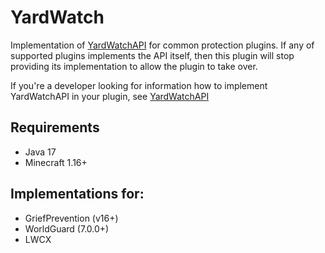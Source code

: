 # YardWatch
Implementation of [YardWatchAPI](https://github.com/YouHaveTrouble/YardWatchAPI) for common protection plugins. If any
of supported plugins implements the API itself, then this plugin will stop providing its implementation to allow the
plugin to take over.


If you're a developer looking for information how to implement YardWatchAPI in your plugin, see
[YardWatchAPI](https://github.com/YouHaveTrouble/YardWatchAPI)

## Requirements
- Java 17
- Minecraft 1.16+

## Implementations for:
- GriefPrevention (v16+)
- WorldGuard (7.0.0+)
- LWCX